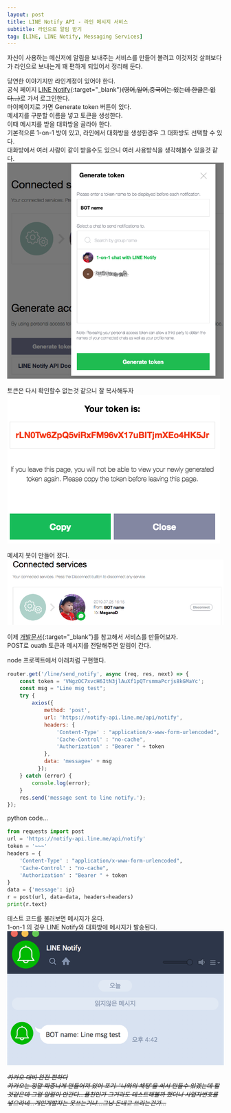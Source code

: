 ```yaml
---
layout: post
title: LINE Notify API - 라인 메시지 서비스
subtitle: 라인으로 알림 받기
tag: [LINE, LINE Notify, Messaging Services]
---
```


자신이 사용하는 메신저에 알림을 보내주는 서비스를 만들어 볼려고 이것저것 살펴보다가 라인으로 보내는게 꽤 편하게 되있어서 정리해 둔다.  

당연한 이야기지만 라인계정이 있어야 한다.  
공식 페이지 [LINE Notify](https://notify-bot.line.me/en/){:target="_blank"}~~(영어,일어,중국어는 있는데 한글은 없다...)~~로 가서 로그인한다.  
마이페이지로 가면 Generate token 버튼이 있다.  
메세지를 구분할 이름을 넣고 토큰을 생성한다.  
이때 메시지를 받을 대화방을 골라야 한다.  
기본적으론 1-on-1 방이 있고, 라인에서 대화방을 생성한경우 그 대화방도 선택할 수 있다.  
대화방에서 여러 사람이 같이 받을수도 있으니 여러 사용방식을 생각해볼수 있을것 같다.
![img1](../img/2019-07-25-LINE_Notify_API/img1.png)


토큰은 다시 확인할수 없는것 같으니 잘 복사해두자  
![img2](../img/2019-07-25-LINE_Notify_API/img2.png)


메세지 봇이 만들어 졌다.  
![img3](../img/2019-07-25-LINE_Notify_API/img3.png)



이제 [개발문서](https://notify-bot.line.me/doc/en/){:target="_blank"}를 참고해서 서비스를 만들어보자.  
POST로 ouath 토큰과 메시지를 전달해주면 알림이 간다.

node 프로젝트에서 아래처럼 구현했다.  
```javascript
router.get('/line/send_notify', async (req, res, next) => {
    const token = 'VNgzOC7xvcH6ItN3jlAuXf1pQTrsmmaPcrjs8kGMaYc';
    const msg = "Line msg test";
    try {
        axios({
            method: 'post',
            url: 'https://notify-api.line.me/api/notify',
            headers: { 
                'Content-Type' : "application/x-www-form-urlencoded",
                'Cache-Control' : "no-cache",
                'Authorization' : "Bearer " + token 
            },
            data: 'message=' + msg
          });
    } catch (error) {
        console.log(error);
    }
    res.send('message sent to line notify.');
});
```

python code...
```python
from requests import post
url = 'https://notify-api.line.me/api/notify'
token = '~~~'
headers = { 
    'Content-Type' : "application/x-www-form-urlencoded",
    'Cache-Control' : "no-cache",
    'Authorization' : "Bearer " + token 
}
data = {'message': ip}
r = post(url, data=data, headers=headers)
print(r.text)
```



테스트 코드를 불러보면 메시지가 온다.  
1-on-1 의 경우 LINE Notify와 대화방에 메시지가 발송된다.
![img4](../img/2019-07-25-LINE_Notify_API/img4.png)

~~*카카오 대비 완전 편하다*~~  
~~*카카오는 정말 짜증나게 만들어져 있어 포기. '나와의 채팅'을 써서 만들수 있겠는데 할것같은데 그럼 알림이 안간다...플친인가 그거라도 테스트해볼까 했더니 사업자번호를 넣으라네...개인개발자는 못쓰는거냐...그냥 돈내고 쓰라는건가...*~~
